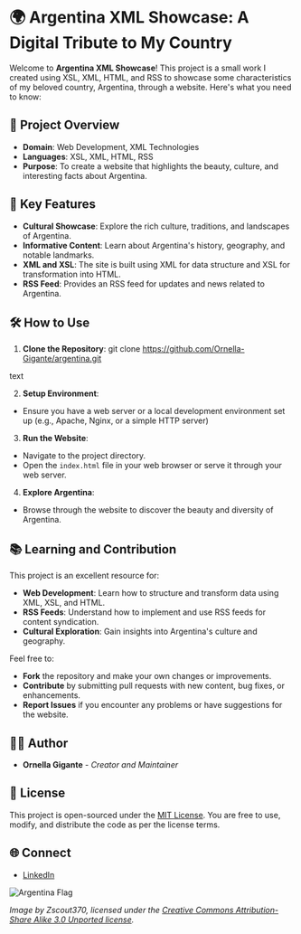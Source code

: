 # 🌍 Argentina XML Showcase: A Digital Tribute to My Country

Welcome to **Argentina XML Showcase**! This project is a small work I created using XSL, XML, HTML, and RSS to showcase some characteristics of my beloved country, Argentina, through a website. Here's what you need to know:

## 🚀 Project Overview

- **Domain**: Web Development, XML Technologies
- **Languages**: XSL, XML, HTML, RSS
- **Purpose**: To create a website that highlights the beauty, culture, and interesting facts about Argentina.

## 🌟 Key Features

- **Cultural Showcase**: Explore the rich culture, traditions, and landscapes of Argentina.
- **Informative Content**: Learn about Argentina's history, geography, and notable landmarks.
- **XML and XSL**: The site is built using XML for data structure and XSL for transformation into HTML.
- **RSS Feed**: Provides an RSS feed for updates and news related to Argentina.

## 🛠️ How to Use

1. **Clone the Repository**: 
git clone https://github.com/Ornella-Gigante/argentina.git

text

2. **Setup Environment**: 
- Ensure you have a web server or a local development environment set up (e.g., Apache, Nginx, or a simple HTTP server)

3. **Run the Website**:
- Navigate to the project directory.
- Open the `index.html` file in your web browser or serve it through your web server.

4. **Explore Argentina**:
- Browse through the website to discover the beauty and diversity of Argentina.

## 📚 Learning and Contribution

This project is an excellent resource for:

- **Web Development**: Learn how to structure and transform data using XML, XSL, and HTML.
- **RSS Feeds**: Understand how to implement and use RSS feeds for content syndication.
- **Cultural Exploration**: Gain insights into Argentina's culture and geography.

Feel free to:

- **Fork** the repository and make your own changes or improvements.
- **Contribute** by submitting pull requests with new content, bug fixes, or enhancements.
- **Report Issues** if you encounter any problems or have suggestions for the website.

## 👩‍💻 Author

- **Ornella Gigante** - *Creator and Maintainer*

## 📜 License

This project is open-sourced under the [MIT License](LICENSE). You are free to use, modify, and distribute the code as per the license terms.

## 🌐 Connect

- [LinkedIn](https://www.linkedin.com/in/ornella-gigante/)


![Argentina Flag](https://upload.wikimedia.org/wikipedia/commons/thumb/1/1a/Flag_of_Argentina.svg/1200px-Flag_of_Argentina.svg.png)

*Image by Zscout370, licensed under the [Creative Commons Attribution-Share Alike 3.0 Unported license](https://creativecommons.org/licenses/by-sa/3.0/deed.en).*

